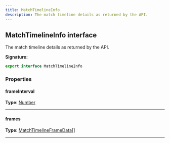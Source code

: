 ```yaml
---
title: MatchTimelineInfo
description: The match timeline details as returned by the API.
---
```


## MatchTimelineInfo interface

The match timeline details as returned by the API.

**Signature:**

```ts
export interface MatchTimelineInfo 
```

### Properties

#### frameInterval



**Type**: [Number](https://developer.mozilla.org/en-US/docs/Web/JavaScript/Reference/Global_Objects/Number)

---

#### frames



**Type**: [MatchTimelineFrameData](/api/interfaces/matchtimelineframedata)[]

---

